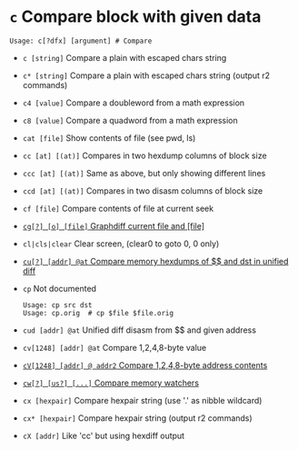 <!-- TITLE: c -->

#  `c` Compare block with given data


```
Usage: c[?dfx] [argument] # Compare
```


- `c [string]` Compare a plain with escaped chars string
- `c* [string]` Compare a plain with escaped chars string (output r2 commands)
- `c4 [value]` Compare a doubleword from a math expression
- `c8 [value]` Compare a quadword from a math expression
- `cat [file]` Show contents of file (see pwd, ls)
- `cc [at] [(at)]` Compares in two hexdump columns of block size
- `ccc [at] [(at)]` Same as above, but only showing different lines
- `ccd [at] [(at)]` Compares in two disasm columns of block size
- `cf [file]` Compare contents of file at current seek

- [ `cg[?] [o] [file]` Graphdiff current file and [file]](/options/c/cg)

- `cl|cls|clear` Clear screen, (clear0 to goto 0, 0 only)

- [ `cu[?] [addr] @at` Compare memory hexdumps of $$ and dst in unified diff](/options/c/cu)
- `cp` Not documented
	```
	Usage: cp src dst
	Usage: cp.orig  # cp $file $file.orig
	```


- `cud [addr] @at` Unified diff disasm from $$ and given address
- `cv[1248] [addr] @at` Compare 1,2,4,8-byte value
- [`cV[1248] [addr] @ addr2` Compare 1,2,4,8-byte address contents](/options/c/c-capv)

- [ `cw[?] [us?] [...]` Compare memory watchers](/options/c/cw)

- `cx [hexpair]` Compare hexpair string (use '.' as nibble wildcard)
- `cx* [hexpair]` Compare hexpair string (output r2 commands)
- `cX [addr]` Like 'cc' but using hexdiff output

<p hidden>c c* c4 c8 cat cc ccc ccd cf cg cl cu cud cv cw cx cx* cX</p>